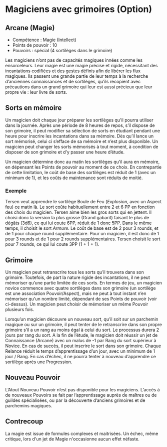 # Magiciens avec grimoires (Option)

## Arcane (Magie)
* Compétence : Magie (Intellect)
* Points de pouvoir : 10
* Pouvoirs : spécial (4 sortilèges dans le grimoire)

Les magiciens n’ont pas de capacités magiques innées comme les ensorceleurs. Leur magie est une magie précise et rigide, nécessitant des incantations codifiées et des gestes définis afin de libérer les flux magiques. Ils passent une grande partie de leur temps à la recherche d’anciennes connaissances et de sortilèges, qu’ils recopient avec précautions dans un grand grimoire qui leur est aussi précieux que leur propre vie : leur livre de sorts.

## Sorts en mémoire

Un magicien doit chaque jour préparer les sortilèges qu'il pourra utiliser dans la journée. Après une période de 8 heures de repos, s’il dispose de son grimoire, il peut modifier sa sélection de sorts en étudiant pendant une heure pour inscrire les incantations dans sa mémoire. Dès qu’il lance un sort mémorisé, celui ci s’efface de sa mémoire et n’est plus disponible. Un magicien peut changer les sorts mémorisés à tout moment, à condition de disposer de son grimoire et d’y passer une heure d’étude.

Un magicien détermine donc au matin les sortilèges qu'il aura en mémoire, en dépensant les Points de pouvoir au moment de ce choix. En contrepartie de cette limitation, le coût de base des sortilèges est réduit de 1 (avec un minimum de 1), et les coûts de maintenance sont réduits de moitié.

### Exemple
Tersen veut apprendre le sortilège Boule de Feu (_Explosion_, avec un Aspect feu) ce matin là. Le sort coûte habituellement entre 2 et 6 PP en fonction des choix du magicien. Tersen aime bien les gros sorts qui en jettent. Il choisi donc la version la plus grosse (Grand gabarit) faisant le plus de dégâts (3d6), ce qui lui coute 6PP, réduit de 1 donc 5PP.
Dans le même temps, il choisit le sort _Armure_. Le coût de base est de 2 pour 3 rounds, et de 1 pour chaque round supplémentaire. Pour un magicien, il est donc de 1 pour 3 rounds et de 1 pour 2 rounds supplémentaires. Tersen choisit le sort pour 7 rounds, ce qui lui coute 3PP (1 + 1 + 1).

## Grimoire

Un magicien peut retranscrire tous les sorts qu’il trouvera dans son grimoire. Toutefois, de part la nature rigide des incantations, il ne peut mémoriser qu’une partie limitée de ces sorts. En termes de jeu, un magicien novice commence avec quatre sortilèges dans son grimoire (un sortilège est une association Pouvoir/Aspect), mais ne peut à tout instant n’en mémoriser qu'un nombre limité, dépendant de ses Points de pouvoir (voir ci-dessus). Un magicien peut choisir de mémoriser un même Pouvoir plusieurs fois.

Lorsqu’un magicien découvre un nouveau sort, qu’il soit sur un parchemin magique ou sur un grimoire, il peut tenter de le retranscrire dans son propre grimoire s’il a un rang au moins égal à celui du sort. Le processus durera 2 jours par rang du sort. A la fin de l’étude, le magicien doit réussir un jet de Connaissance (Arcane) avec un malus de -1 par Rang du sort supérieur à Novice. En cas de succès, il peut inscrire le sort dans son grimoire. Chaque Relance réduit le temps d’apprentissage d’un jour, avec un minimum de 1 jour / Rang. En cas d’échec, il ne pourra tenter à nouveau d’apprendre ce sortilège après une Progression.

## Nouveau Pouvoir
L’Atout Nouveau Pouvoir n’est pas disponible pour les magiciens. L’accès à de nouveaux Pouvoirs se fait par l’apprentissage auprès de maîtres ou de guildes spécialisées, ou par la découverte d’anciens grimoires et de parchemins magiques.

## Contrecoup
La magie est issue de formules complexes et maitrisées. Un échec, même critique, lors d'un jet de Magie n'occasionne aucun effet néfaste.

